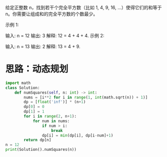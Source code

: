 给定正整数 n，找到若干个完全平方数（比如 1, 4, 9, 16, ...）使得它们的和等于 n。你需要让组成和的完全平方数的个数最少。

示例 1:

输入: n = 12
输出: 3 
解释: 12 = 4 + 4 + 4.
示例 2:

输入: n = 13
输出: 2
解释: 13 = 4 + 9.

# 思路：动态规划

```python
import math
class Solution:
    def numSquares(self, n: int) -> int:
        nums = [i**2 for i in range(1, int(math.sqrt(n)) + 1)]
        dp = [float('inf')] * (n+1)
        dp[0] = 0
        dp[1] = 1
        for i in range(2, n+1):
            for num in nums:
                if num > i:
                    break
                dp[i] = min(dp[i], dp[i-num]+1)
        return dp[n]
n = 12
print(Solution().numSquares(n))
```
